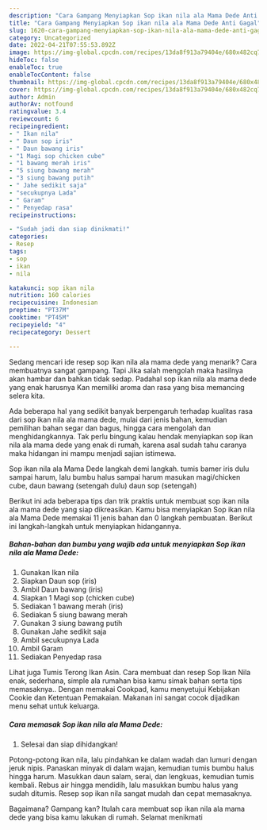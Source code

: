 ```yaml
---
description: "Cara Gampang Menyiapkan Sop ikan nila ala Mama Dede Anti Gagal"
title: "Cara Gampang Menyiapkan Sop ikan nila ala Mama Dede Anti Gagal"
slug: 1620-cara-gampang-menyiapkan-sop-ikan-nila-ala-mama-dede-anti-gagal
category: Uncategorized
date: 2022-04-21T07:55:53.892Z
image: https://img-global.cpcdn.com/recipes/13da8f913a79404e/680x482cq70/sop-ikan-nila-ala-mama-dede-foto-resep-utama.jpg
hideToc: false
enableToc: true
enableTocContent: false
thumbnail: https://img-global.cpcdn.com/recipes/13da8f913a79404e/680x482cq70/sop-ikan-nila-ala-mama-dede-foto-resep-utama.jpg
cover: https://img-global.cpcdn.com/recipes/13da8f913a79404e/680x482cq70/sop-ikan-nila-ala-mama-dede-foto-resep-utama.jpg
author: Admin
authorAv: notfound
ratingvalue: 3.4
reviewcount: 6
recipeingredient:
- " Ikan nila"
- " Daun sop iris"
- " Daun bawang iris"
- "1 Magi sop chicken cube"
- "1 bawang merah iris"
- "5 siung bawang merah"
- "3 siung bawang putih"
- " Jahe sedikit saja"
- "secukupnya Lada"
- " Garam"
- " Penyedap rasa"
recipeinstructions:

- "Sudah jadi dan siap dinikmati!"
categories:
- Resep
tags:
- sop
- ikan
- nila

katakunci: sop ikan nila 
nutrition: 160 calories
recipecuisine: Indonesian
preptime: "PT37M"
cooktime: "PT45M"
recipeyield: "4"
recipecategory: Dessert

---
```



Sedang mencari ide resep sop ikan nila ala mama dede yang menarik? Cara membuatnya sangat gampang. Tapi Jika salah mengolah maka hasilnya akan hambar dan bahkan tidak sedap. Padahal sop ikan nila ala mama dede yang enak harusnya Kan memiliki aroma dan rasa yang bisa memancing selera kita.


Ada beberapa hal yang sedikit banyak berpengaruh terhadap kualitas rasa dari sop ikan nila ala mama dede, mulai dari jenis bahan, kemudian pemilihan bahan segar dan bagus, hingga cara mengolah dan menghidangkannya. Tak perlu bingung kalau hendak menyiapkan sop ikan nila ala mama dede yang enak di rumah, karena asal sudah tahu caranya maka hidangan ini mampu menjadi sajian istimewa.

Sop ikan nila ala Mama Dede langkah demi langkah. tumis bamer iris dulu sampai harum, lalu bumbu halus sampai harum masukan magi/chicken cube, daun bawang (setengah dulu) daun sop (setengah)


Berikut ini ada beberapa tips dan trik praktis untuk membuat sop ikan nila ala mama dede yang siap dikreasikan. Kamu bisa menyiapkan Sop ikan nila ala Mama Dede memakai 11 jenis bahan dan 0 langkah pembuatan. Berikut ini langkah-langkah untuk menyiapkan hidangannya.

<!--inarticleads1-->

##### Bahan-bahan dan bumbu yang wajib ada untuk menyiapkan Sop ikan nila ala Mama Dede:

1. Gunakan  Ikan nila
1. Siapkan  Daun sop (iris)
1. Ambil  Daun bawang (iris)
1. Siapkan 1 Magi sop (chicken cube)
1. Sediakan 1 bawang merah (iris)
1. Sediakan 5 siung bawang merah
1. Gunakan 3 siung bawang putih
1. Gunakan  Jahe sedikit saja
1. Ambil secukupnya Lada
1. Ambil  Garam
1. Sediakan  Penyedap rasa


Lihat juga Tumis Terong Ikan Asin. Cara membuat dan resep Sop Ikan Nila enak, sederhana, simple ala rumahan bisa kamu simak bahan serta tips memasaknya.. Dengan memakai Cookpad, kamu menyetujui Kebijakan Cookie dan Ketentuan Pemakaian. Makanan ini sangat cocok dijadikan menu sehat untuk keluarga. 

<!--inarticleads2-->

##### Cara memasak Sop ikan nila ala Mama Dede:


1. Selesai dan siap dihidangkan!

Potong-potong ikan nila, lalu pindahkan ke dalam wadah dan lumuri dengan jeruk nipis. Panaskan minyak di dalam wajan, kemudian tumis bumbu halus hingga harum. Masukkan daun salam, serai, dan lengkuas, kemudian tumis kembali. Rebus air hingga mendidih, lalu masukkan bumbu halus yang sudah ditumis. Resep sop ikan nila sangat mudah dan cepat memasaknya. 

Bagaimana? Gampang kan? Itulah cara membuat sop ikan nila ala mama dede yang bisa kamu lakukan di rumah. Selamat menikmati
